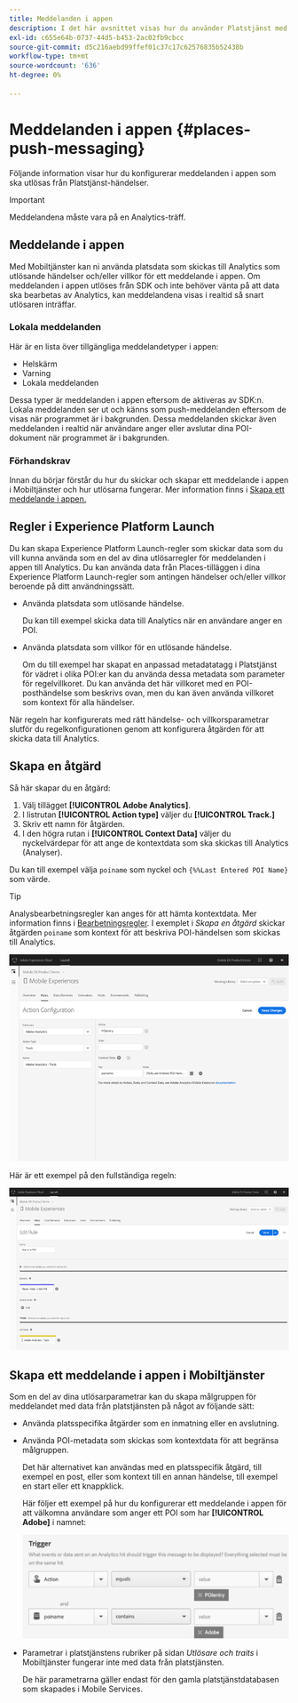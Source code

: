 ```yaml
---
title: Meddelanden i appen
description: I det här avsnittet visas hur du använder Platstjänst med meddelanden i appen.
exl-id: c655e64b-0737-44d5-b453-2ac02fb9cbcc
source-git-commit: d5c216aebd99ffef01c37c17c62576835b52438b
workflow-type: tm+mt
source-wordcount: '636'
ht-degree: 0%

---
```


# Meddelanden i appen {#places-push-messaging}

Följande information visar hur du konfigurerar meddelanden i appen som ska utlösas från Platstjänst-händelser.

>[!IMPORTANT]
>
>Meddelandena måste vara på en Analytics-träff.

## Meddelande i appen

Med Mobiltjänster kan ni använda platsdata som skickas till Analytics som utlösande händelser och/eller villkor för ett meddelande i appen. Om meddelanden i appen utlöses från SDK och inte behöver vänta på att data ska bearbetas av Analytics, kan meddelandena visas i realtid så snart utlösaren inträffar.

### Lokala meddelanden

Här är en lista över tillgängliga meddelandetyper i appen:

* Helskärm
* Varning
* Lokala meddelanden

Dessa typer är meddelanden i appen eftersom de aktiveras av SDK:n. Lokala meddelanden ser ut och känns som push-meddelanden eftersom de visas när programmet är i bakgrunden. Dessa meddelanden skickar även meddelanden i realtid när användare anger eller avslutar dina POI-dokument när programmet är i bakgrunden.

### Förhandskrav

Innan du börjar förstår du hur du skickar och skapar ett meddelande i appen i Mobiltjänster och hur utlösarna fungerar. Mer information finns i [Skapa ett meddelande i appen.](https://experienceleague.adobe.com/docs/discontinued/using/mobile-services.htmlhtml?lang=sv)

## Regler i Experience Platform Launch

Du kan skapa Experience Platform Launch-regler som skickar data som du vill kunna använda som en del av dina utlösarregler för meddelanden i appen till Analytics. Du kan använda data från Places-tilläggen i dina Experience Platform Launch-regler som antingen händelser och/eller villkor beroende på ditt användningssätt.

* Använda platsdata som utlösande händelse.

  Du kan till exempel skicka data till Analytics när en användare anger en POI.

* Använda platsdata som villkor för en utlösande händelse.

  Om du till exempel har skapat en anpassad metadatatagg i Platstjänst för vädret i olika POI:er kan du använda dessa metadata som parameter för regelvillkoret. Du kan använda det här villkoret med en POI-posthändelse som beskrivs ovan, men du kan även använda villkoret som kontext för alla händelser.

När regeln har konfigurerats med rätt händelse- och villkorsparametrar slutför du regelkonfigurationen genom att konfigurera åtgärden för att skicka data till Analytics.

## Skapa en åtgärd

Så här skapar du en åtgärd:

1. Välj tillägget **[!UICONTROL Adobe Analytics]**.
1. I listrutan **[!UICONTROL Action type]** väljer du **[!UICONTROL Track.]**
1. Skriv ett namn för åtgärden.
1. I den högra rutan i **[!UICONTROL Context Data]** väljer du nyckelvärdepar för att ange de kontextdata som ska skickas till Analytics (Analyser).

Du kan till exempel välja `poiname` som nyckel och `{%%Last Entered POI Name}` som värde.

>[!TIP]
>
>Analysbearbetningsregler kan anges för att hämta kontextdata. Mer information finns i [Bearbetningsregler](https://experienceleague.adobe.com/docs/analytics/admin/admin-tools/manage-report-suites/edit-report-suite/report-suite-general/c-processing-rules/processing-rules.html). I exemplet i *Skapa en åtgärd* skickar åtgärden `poiname` som kontext för att beskriva POI-händelsen som skickas till Analytics.

![skapar en åtgärd](/help/assets/configure-action.png)

Här är ett exempel på den fullständiga regeln:

![slutförd regel](/help/assets/create-a-rule.png)

## Skapa ett meddelande i appen i Mobiltjänster

Som en del av dina utlösarparametrar kan du skapa målgruppen för meddelandet med data från platstjänsten på något av följande sätt:

* Använda platsspecifika åtgärder som en inmatning eller en avslutning.
* Använda POI-metadata som skickas som kontextdata för att begränsa målgruppen.

  Det här alternativet kan användas med en platsspecifik åtgärd, till exempel en post, eller som kontext till en annan händelse, till exempel en start eller ett knappklick.

  Här följer ett exempel på hur du konfigurerar ett meddelande i appen för att välkomna användare som anger ett POI som har **[!UICONTROL Adobe]** i namnet:

  ![utlösarparametrar](/help/assets/trigger-parameters.png)

* Parametrar i platstjänstens rubriker på sidan *Utlösare och traits* i Mobiltjänster fungerar inte med data från platstjänsten.

  De här parametrarna gäller endast för den gamla platstjänstdatabasen som skapades i Mobile Services.
